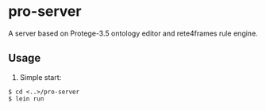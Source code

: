 # pro-server

A server based on Protege-3.5 ontology editor and rete4frames rule engine.

## Usage

1. Simple start:
```
$ cd <..>/pro-server
$ lein run
```
